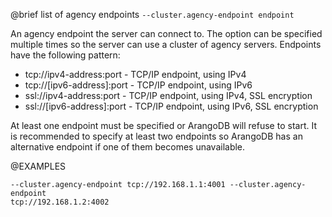 

@brief list of agency endpoints
`--cluster.agency-endpoint endpoint`

An agency endpoint the server can connect to. The option can be specified
multiple times so the server can use a cluster of agency servers.
Endpoints
have the following pattern:

- tcp://ipv4-address:port - TCP/IP endpoint, using IPv4
- tcp://[ipv6-address]:port - TCP/IP endpoint, using IPv6
- ssl://ipv4-address:port - TCP/IP endpoint, using IPv4, SSL encryption
- ssl://[ipv6-address]:port - TCP/IP endpoint, using IPv6, SSL encryption

At least one endpoint must be specified or ArangoDB will refuse to start.
It is recommended to specify at least two endpoints so ArangoDB has an
alternative endpoint if one of them becomes unavailable.

@EXAMPLES

```
--cluster.agency-endpoint tcp://192.168.1.1:4001 --cluster.agency-endpoint
tcp://192.168.1.2:4002
```

